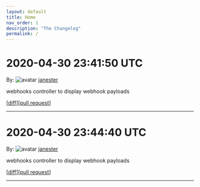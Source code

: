```yaml
---
layout: default
title: Home
nav_order: 1
description: "The Changelog"
permalink: /
---
```


# 2020-04-30 23:41:50 UTC

By: ![avatar](https://avatars1.githubusercontent.com/u/3330181?v=4&s=50) [janester](https://github.com/janester)

webhooks controller to display webhook payloads

[[diff](https://github.com/githubsatelliteworkshops/webhooks-with-rest/pull/1.diff)][[pull request](https://github.com/githubsatelliteworkshops/webhooks-with-rest/pull/1)]
* * *

# 2020-04-30 23:44:40 UTC

By: ![avatar](https://avatars1.githubusercontent.com/u/3330181?v=4&s=50) [janester](https://github.com/janester)

webhooks controller to display webhook payloads

[[diff](https://github.com/githubsatelliteworkshops/webhooks-with-rest/pull/1.diff)][[pull request](https://github.com/githubsatelliteworkshops/webhooks-with-rest/pull/1)]
* * *

